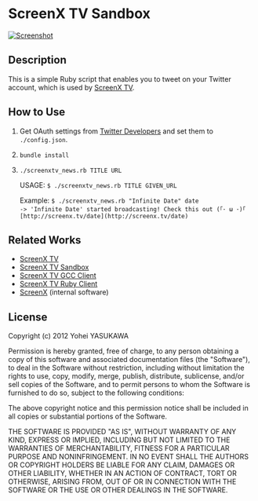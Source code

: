 # ScreenX TV Sandbox

[![Screenshot](https://raw.github.com/yasulab/screenxtv-news/master/screenshot.png)](http://twitter.com/ScreenX_TV)

## Description

This is a simple Ruby script that enables you to tweet on your Twitter account, which is used by [ScreenX TV](http://screenx.tv).

## How to Use

1. Get OAuth settings from [Twitter Developers](https://dev.twitter.com/) and set them to `./config.json`.
2. `bundle install`
3. `./screenxtv_news.rb TITLE URL`

   USAGE:
     `$ ./screenxtv_news.rb TITLE GIVEN_URL`
     
   Example:
     `$ ./screenxtv_news.rb "Infinite Date" date`  
     `-> 'Infinite Date' started broadcasting! Check this out (｢･ ω ･)｢ [http://screenx.tv/date](http://screenx.tv/date)`

## Related Works

- [ScreenX TV](http://screenx.tv/)
- [ScreenX TV Sandbox](https://github.com/yasulab/screenxtv-sandbox)
- [ScreenX TV GCC Client](https://github.com/tompng/screenxtv-gcc-client)
- [ScreenX TV Ruby Client](https://github.com/tompng/screenxtv-ruby-client)
- [ScreenX](https://github.com/tompng/screenx) (internal software)

## License

Copyright (c) 2012 Yohei YASUKAWA

Permission is hereby granted, free of charge, to any person obtaining a copy of this software and associated documentation files (the "Software"), to deal in the Software without restriction, including without limitation the rights to use, copy, modify, merge, publish, distribute, sublicense, and/or sell copies of the Software, and to permit persons to whom the Software is furnished to do so, subject to the following conditions:

The above copyright notice and this permission notice shall be included in all copies or substantial portions of the Software.

THE SOFTWARE IS PROVIDED "AS IS", WITHOUT WARRANTY OF ANY KIND, EXPRESS OR IMPLIED, INCLUDING BUT NOT LIMITED TO THE WARRANTIES OF MERCHANTABILITY, FITNESS FOR A PARTICULAR PURPOSE AND NONINFRINGEMENT. IN NO EVENT SHALL THE AUTHORS OR COPYRIGHT HOLDERS BE LIABLE FOR ANY CLAIM, DAMAGES OR OTHER LIABILITY, WHETHER IN AN ACTION OF CONTRACT, TORT OR OTHERWISE, ARISING FROM, OUT OF OR IN CONNECTION WITH THE SOFTWARE OR THE USE OR OTHER DEALINGS IN THE SOFTWARE.
